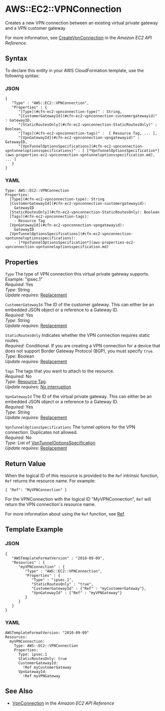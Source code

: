# AWS::EC2::VPNConnection<a name="aws-resource-ec2-vpn-connection"></a>

Creates a new VPN connection between an existing virtual private gateway and a VPN customer gateway\.

For more information, see [CreateVpnConnection](https://docs.aws.amazon.com/AWSEC2/latest/APIReference/ApiReference-query-CreateVpnConnection.html) in the *Amazon EC2 API Reference*\.

## Syntax<a name="aws-resource-ec2-vpnconnection-syntax"></a>

To declare this entity in your AWS CloudFormation template, use the following syntax:

### JSON<a name="aws-resource-ec2-vpnconnection-syntax.json"></a>

```
{
   "Type" : "AWS::EC2::VPNConnection",
   "Properties" : {
      "[Type](#cfn-ec2-vpnconnection-type)" : String,
      "[CustomerGatewayId](#cfn-ec2-vpnconnection-customergatewayid)" : GatewayID,
      "[StaticRoutesOnly](#cfn-ec2-vpnconnection-StaticRoutesOnly)" : Boolean,
      "[Tags](#cfn-ec2-vpnconnection-tags)" :  [ Resource Tag, ... ],
      "[VpnGatewayId](#cfn-ec2-vpnconnection-vpngatewayid)" : GatewayID,
      "[VpnTunnelOptionsSpecifications](#cfn-ec2-vpnconnection-vpntunneloptionsspecifications)" : [ [*VpnTunnelOptionsSpecification*](aws-properties-ec2-vpnconnection-vpntunneloptionsspecification.md), ... ]
   }
}
```

### YAML<a name="aws-resource-ec2-vpnconnection-syntax.yaml"></a>

```
Type: AWS::EC2::VPNConnection
Properties: 
  [Type](#cfn-ec2-vpnconnection-type): String
  [CustomerGatewayId](#cfn-ec2-vpnconnection-customergatewayid):
    GatewayID
  [StaticRoutesOnly](#cfn-ec2-vpnconnection-StaticRoutesOnly): Boolean
  [Tags](#cfn-ec2-vpnconnection-tags):
    - Resource Tag
  [VpnGatewayId](#cfn-ec2-vpnconnection-vpngatewayid):
    GatewayID
  [VpnTunnelOptionsSpecifications](#cfn-ec2-vpnconnection-vpntunneloptionsspecifications): 
    - [*VpnTunnelOptionsSpecification*](aws-properties-ec2-vpnconnection-vpntunneloptionsspecification.md)
```

## Properties<a name="w13ab1c21c10d111d208b9"></a>

`Type`  <a name="cfn-ec2-vpnconnection-type"></a>
The type of VPN connection this virtual private gateway supports\.  
Example: "ipsec\.1"  
*Required*: Yes  
*Type*: String  
*Update requires*: [Replacement](using-cfn-updating-stacks-update-behaviors.md#update-replacement)

`CustomerGatewayId`  <a name="cfn-ec2-vpnconnection-customergatewayid"></a>
The ID of the customer gateway\. This can either be an embedded JSON object or a reference to a Gateway ID\.  
*Required*: Yes  
*Type*: String  
*Update requires*: [Replacement](using-cfn-updating-stacks-update-behaviors.md#update-replacement)

`StaticRoutesOnly`  <a name="cfn-ec2-vpnconnection-StaticRoutesOnly"></a>
Indicates whether the VPN connection requires static routes\.  
*Required*: Conditional\. If you are creating a VPN connection for a device that does not support Border Gateway Protocol \(BGP\), you must specify `true`\.  
*Type*: Boolean  
*Update requires*: [Replacement](using-cfn-updating-stacks-update-behaviors.md#update-replacement)

`Tags`  <a name="cfn-ec2-vpnconnection-tags"></a>
The tags that you want to attach to the resource\.  
*Required*: No  
*Type*: [Resource Tag](aws-properties-resource-tags.md)\.  
*Update requires*: [No interruption](using-cfn-updating-stacks-update-behaviors.md#update-no-interrupt)

`VpnGatewayId`  <a name="cfn-ec2-vpnconnection-vpngatewayid"></a>
The ID of the virtual private gateway\. This can either be an embedded JSON object or a reference to a Gateway ID\.  
*Required*: Yes  
*Type*: String  
*Update requires*: [Replacement](using-cfn-updating-stacks-update-behaviors.md#update-replacement)

`VpnTunnelOptionsSpecifications`  <a name="cfn-ec2-vpnconnection-vpntunneloptionsspecifications"></a>
The tunnel options for the VPN connection\. Duplicates not allowed\.  
 *Required*: No  
 *Type*: List of [VpnTunnelOptionsSpecification](aws-properties-ec2-vpnconnection-vpntunneloptionsspecification.md)  
 *Update requires*: [Replacement](using-cfn-updating-stacks-update-behaviors.md#update-replacement) 

## Return Value<a name="w13ab1c21c10d111d208c11"></a>

When the logical ID of this resource is provided to the `Ref` intrinsic function, `Ref` returns the resource name\. For example:

```
{ "Ref": "MyVPNConnection" }
```

For the VPNConnection with the logical ID "MyVPNConnection", `Ref` will return the VPN connection's resource name\.

For more information about using the `Ref` function, see [Ref](intrinsic-function-reference-ref.md)\.

## Template Example<a name="w13ab1c21c10d111d208c13"></a>

### JSON<a name="aws-resource-ec2-vpnconnection-example.json"></a>

```
{
   "AWSTemplateFormatVersion" : "2010-09-09",
   "Resources" : {
      "myVPNConnection" : {
         "Type" : "AWS::EC2::VPNConnection",
         "Properties" : {
            "Type" : "ipsec.1",
    	    "StaticRoutesOnly" : "true",
            "CustomerGatewayId" : {"Ref" : "myCustomerGateway"},
            "VpnGatewayId" : {"Ref" : "myVPNGateway"}
         }
      }
   }
}
```

### YAML<a name="aws-resource-ec2-vpnconnection-example.yaml"></a>

```
AWSTemplateFormatVersion: "2010-09-09"
Resources:
  myVPNConnection: 
    Type: AWS::EC2::VPNConnection
    Properties: 
      Type: ipsec.1
      StaticRoutesOnly: true
      CustomerGatewayId: 
        !Ref myCustomerGateway
      VpnGatewayId: 
        !Ref myVPNGateway
```

## See Also<a name="aws-resource-ec2-vpnconnection-seealso"></a>
+  [VpnConnection](https://docs.aws.amazon.com/AWSEC2/latest/APIReference/API_VpnConnection.html) in the *Amazon EC2 API Reference*
